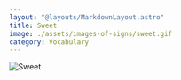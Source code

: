 ```yaml
---
layout: "@layouts/MarkdownLayout.astro"
title: Sweet
image: ./assets/images-of-signs/sweet.gif
category: Vocabulary
---
```


![Sweet](@signs/sweet.gif)
